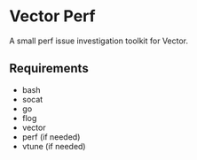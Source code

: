 # Vector Perf

A small perf issue investigation toolkit for Vector.

## Requirements

- bash
- socat
- go
- flog
- vector
- perf (if needed)
- vtune (if needed)

